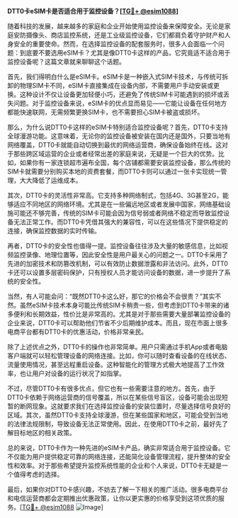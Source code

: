 **DTT0卡eSIM卡是否适合用于监控设备？[[TG💪+ @esim1088](https://t.me/s/esim1088)]**

随着科技的发展，越来越多的家庭和企业开始使用监控设备来保障安全。无论是家庭安防摄像头、商店监控系统，还是工业级监控设备，它们都肩负着守护财产和人身安全的重要使命。然而，在选择监控设备的配套服务时，很多人会面临一个问题：到底要不要选用eSIM卡？尤其是像DTT0卡这样的产品，它究竟适不适合用于监控设备呢？这篇文章就来聊聊这个话题。

首先，我们得明白什么是eSIM卡。eSIM卡是一种嵌入式SIM卡技术，与传统可拆卸的物理SIM卡不同，eSIM卡直接集成在设备内部，不需要用户手动安装或更换。这种设计不仅让设备更加轻便小巧，还避免了传统SIM卡可能遇到的损坏或丢失问题。对于监控设备来说，eSIM卡的优点显而易见——它能让设备在任何地方都能快速联网，无需频繁更换SIM卡，也不需要担心SIM卡被盗或损坏。

那么，为什么说DTT0卡这样的eSIM卡特别适合监控设备呢？首先，DTT0卡支持全球漫游功能。这意味着，无论你的监控设备被安装在国内还是国外，只要当地有网络覆盖，DTT0卡就能自动切换到最优的网络运营商，确保设备始终在线。这对于那些跨区域运营的企业或者经常出差的家庭来说，无疑是一个巨大的优势。比如，如果你有一家连锁超市遍布全国，每个店铺都需要安装监控设备，那么传统的SIM卡就需要分别购买本地的资费套餐，而DTT0卡则可以通过一张卡实现统一管理，大大降低了运维成本。

其次，DTT0卡的灵活性非常高。它支持多种网络制式，包括4G、3G甚至2G，能够适应不同地区的网络环境。尤其是在一些偏远地区或者发展中国家，网络基础设施可能还不够完善，传统的SIM卡可能会因为信号弱或者网络不稳定而导致监控设备无法正常工作。而DTT0卡凭借其强大的兼容性，可以在这些情况下提供稳定的连接，确保监控数据的实时传输。

再者，DTT0卡的安全性也值得一提。监控设备往往涉及大量的敏感信息，比如视频监控录像、地理位置等，因此安全性是用户最关心的问题之一。DTT0卡采用了先进的加密技术和防篡改机制，可以有效防止数据泄露和非法访问。此外，DTT0卡还可以设置多层密码保护，只有授权人员才能访问设备的数据，进一步提升了系统的安全性。

当然，有人可能会问：“既然DTT0卡这么好，那它的价格会不会很贵？”其实不然。虽然eSIM卡技术本身可能比传统SIM卡稍贵一些，但考虑到DTT0卡带来的诸多便利和长期效益，性价比是非常高的。尤其是对于那些需要大量部署监控设备的企业来说，DTT0卡可以帮助他们节省不少后期维护成本。而且，现在市面上很多电商平台都有DTT0卡的优惠活动，价格非常亲民。

除了上述优点之外，DTT0卡的操作也非常简单。用户只需通过手机App或者电脑客户端就可以轻松管理设备的网络连接。比如，你可以随时查看设备的在线状态、流量使用情况，甚至远程重启设备。这种智能化的管理方式极大地提高了工作效率，也让用户对设备的运行状况了如指掌。

不过，尽管DTT0卡有很多优点，但它也有一些需要注意的地方。首先，由于DTT0卡依赖于网络运营商的信号覆盖，所以在某些信号盲区，设备可能会出现短暂的断网现象。这就要求我们在选择监控设备的安装位置时，尽量选择信号良好的区域。其次，虽然DTT0卡支持全球漫游，但在某些国家和地区，可能会受到当地的法律法规限制，导致设备无法正常使用。因此，在使用DTT0卡之前，最好先了解目标地区的相关政策。

总的来说，DTT0卡作为一种先进的eSIM卡产品，确实非常适合用于监控设备。它不仅能为用户提供稳定可靠的网络连接，还能简化设备管理流程，提升整体的安全性和效率。对于那些希望提升监控系统性能的企业和个人来说，DTT0卡无疑是一个值得考虑的选择。

最后，如果你对DTT0卡感兴趣，不妨去了解一下相关的推广活动。很多电商平台和电信运营商都会定期推出优惠政策，让你以更实惠的价格享受到这项优质的服务。[[TG💪+ @esim1088](https://t.me/s/esim1088) ![Image](https://i.postimg.cc/4NQfJmqS/Snipaste-2025-05-13-00-14-12.png)]